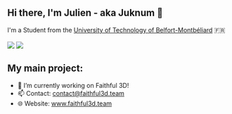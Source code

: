 ## Hi there, I'm Julien - aka Juknum 👋
I'm a Student from the [University of Technology of Belfort-Montbéliard](https://www.utbm.fr/) 🇫🇷  
<br/>
![](https://github-readme-stats.vercel.app/api?username=Juknum&hide_title=true&hide=prs&show_icons=true)
![](https://github-readme-stats.vercel.app/api/top-langs/?username=Juknum&layout=compact&hide_title=true)


## My main project:
- 🔭 I’m currently working on Faithful 3D!
- 📫 Contact: contact@faithful3d.team
- 🌐 Website: www.faithful3d.team
